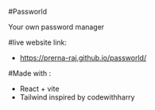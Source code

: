 #Passworld 

Your own password manager

#live website link:

- https://prerna-raj.github.io/passworld/

#Made with : 
</b>
- React + vite
- Tailwind 
inspired by codewithharry
